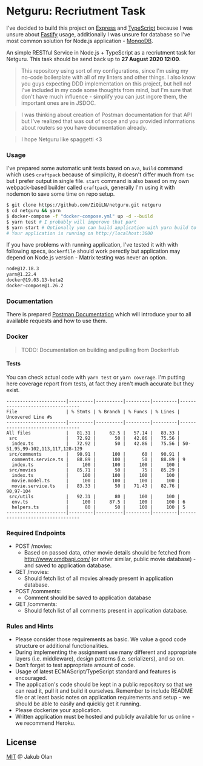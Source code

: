 # Netguru: Recriutment Task

I've decided to build this project on [Express]() and [TypeScript]() because I was unsure about [Fastify]() usage,
additionally I was unsure for database so I've most common solution for Node.js application - [MongoDB]().

An simple RESTful Service in Node.js + TypeScript as a recriutment task for Netguru. This task should be send back up to
**27 August 2020 12:00**.

> This repository using sort of my configurations, since I'm using my no-code boilerplate with all of my linters and
> other things. I also know you guys expecting DDD implementation on this project, but hell no! I've included in my code
> some thoughts from mind, but I'm sure that don't have much influence - simplify you can just ingore them, the
> important ones are in JSDOC.

> I was thinking about creation of Postman documentation for that API but I've realized that was out of scope and you
> provided informations about routers so you have documentation already.

> I hope Netguru like spaggetti <3

### Usage

I've prepared some automatic unit tests based on `ava`, `build` command which uses `craftpack` because of simplicity, it
doesn't differ much from `tsc` but I prefer output in single file. `start` command is also based on my own webpack-based
builder called `craftpack`, generally I'm using it with nodemon to save some time on repo setup.

```bash
$ git clone https://github.com/ZiQiLN/netguru.git netguru
$ cd netguru && yarn
$ docker-compose -f "docker-compose.yml" up -d --build
$ yarn test # I probably will imporove that part
$ yarn start # Optionally you can build application with yarn build to run app with Node.
# Your application is running on http://localhost:3600
```

If you have problems with running application, I've tested it with with following specs, `Dockerfile` should work
perectly but application may depend on Node.js version - Matrix testing was never an option.

```bash
node@12.18.3
yarn@1.22.4
docker@19.03.13-beta2
docker-compose@1.26.2
```

### Documentation

There is prepared
[Postman Documentation](https://documenter.getpostman.com/view/7188078/TVCZZAzf#67303641-9acd-41ed-8ad0-885f591d57f5)
which will introduce your to all available requests and how to use them.

### Docker

> TODO: Documentation on building and pulling from DockerHub

#### Tests

You can check actual code with `yarn test` or `yarn coverage`. I'm putting here coverage report from tests, at fact they
aren't much accurate but they exist.

```
----------------------|---------|----------|---------|---------|---------------------------------
File                  | % Stmts | % Branch | % Funcs | % Lines | Uncovered Line #s
----------------------|---------|----------|---------|---------|---------------------------------
All files             |   81.31 |     62.5 |   57.14 |   83.33 |
 src                  |   72.92 |       50 |   42.86 |   75.56 |
  index.ts            |   72.92 |       50 |   42.86 |   75.56 | 50-51,95,99-102,113,117,128-129
 src/comments         |   90.91 |      100 |      60 |   90.91 |
  comments.service.ts |   88.89 |      100 |      50 |   88.89 | 9
  index.ts            |     100 |      100 |     100 |     100 |
 src/movies           |   85.71 |       50 |      75 |   85.29 |
  index.ts            |     100 |      100 |     100 |     100 |
  movie.model.ts      |     100 |      100 |     100 |     100 |
  movie.service.ts    |   83.33 |       50 |   71.43 |   82.76 | 90,97-104
 src/utils            |   92.31 |       80 |     100 |     100 |
  env.ts              |     100 |     87.5 |     100 |     100 | 6
  helpers.ts          |      80 |       50 |     100 |     100 | 5
----------------------|---------|----------|---------|---------|---------------------------------
```

### Required Endpoints

- POST /movies:
  - Based on passed data, other movie details should be fetched from http://www.omdbapi.com/ (or other similar, public
    movie database) - and saved to application database.
- GET /movies:
  - Should fetch list of all movies already present in application database.
- POST /comments:
  - Comment should be saved to application database
- GET /comments:
  - Should fetch list of all comments present in application database.

### Rules and Hints

- Please consider those requirements as basic. We value a good code structure or additional functionalities.
- During implementing the assignment use many different and appropriate layers (i.e. middleware), design patterns (i.e.
  serializers), and so on.
- Don’t forget to test appropriate amount of code.
- Usage of latest ECMAScript/TypeScript standard and features is encouraged.
- The application's code should be kept in a public repository so that we can read it, pull it and build it ourselves.
  Remember to include README file or at least basic notes on application requirements and setup - we should be able to
  easily and quickly get it running.
- Please dockerize your application.
- Written application must be hosted and publicly available for us online - we recommend Heroku.

## License

[MIT](./LICENSE) @ Jakub Olan
